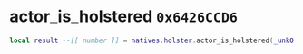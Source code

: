 # actor_is_holstered `0x6426CCD6`

```lua
local result --[[ number ]] = natives.holster.actor_is_holstered(_unk0 --[[ number ]])
```
